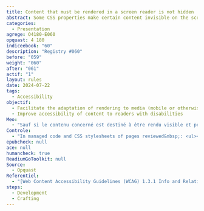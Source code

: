 ```yaml
---
title: Content that must be rendered in a screen reader is not hidden
abstract: Some CSS properties make certain content invisible on the screen. The problem is that these content may also disappear for users who need to consult them. So be sure to hide them with the right tools.
categories:
  - Presentation
agrege: O4180-E060
opquast: 4 180
indiceebook: "60"
description: "Registry #060"
before: "059"
weight: "060"
after: "061"
actif: "1"
layout: rules
date: 2024-07-22
tags:
  - Accessibility
objectif:
  - Facilitate the adaptation of rendering to media (mobile or otherwise) or to the needs of readers (expanding the size of the characters, changing colors, police, fat, justification, etc. ).
  - Improve accessibility of content to readers with disabilities
Meo:
  - "Sauf si le contenu concerné est destiné à être rendu visible et perceptible sur action de les lectrices et lecteurs (onglets, menus déroulants, etc.)&nbsp;:<ul><li>Ne pas utiliser les propriétés display et visibility pour masquer le contenu.</li><li>Ne pas utiliser l’attribut HTML hidden pour masquer le contenu.</li><li>Ne pas donner au contenu un attribut ARIA aria-hidden true.</li></ul> Utiliser: <ul><li>les propriétés CSS permettant de positionner le contenu en dehors de la zone d’affichage du navigateur (position, text- indent) ou de le rogner (clip) ;</li><li>les propriétés ARIA permettant d’associer un libellé à un contenu (aria-label, aria-labelledby, aria-describedby) ;</li><li>ou, dans le cas d’une étiquette de champ de formulaire, l’attribut title de celui-ci.</li></ul>"
Controle:
  - "In managed code and CSS stylesheets of pages reviewed&nbsp;: <ul><li>Detect, using a code inspector content that would be hidden from display (besides those intended to be made visible on action of readers and readers).</li><li>Make sure that none of these content uses the techniques indicated in the implementation if they are intended to be rendered in a screen reader.</li></ul>"
epubcheck: null
ace: null
humancheck: true
ReadiumGoToolkit: null
Source:
  - Opquast
Referentiel:
  - "[Web Content Accessibility Guidelines (WCAG) 1.3.1 Info and Relationships Level A](https://www.w3.org/TR/WCAG22/#info-and-relationships)"
steps:
  - Development
  - Crafting
---
```

